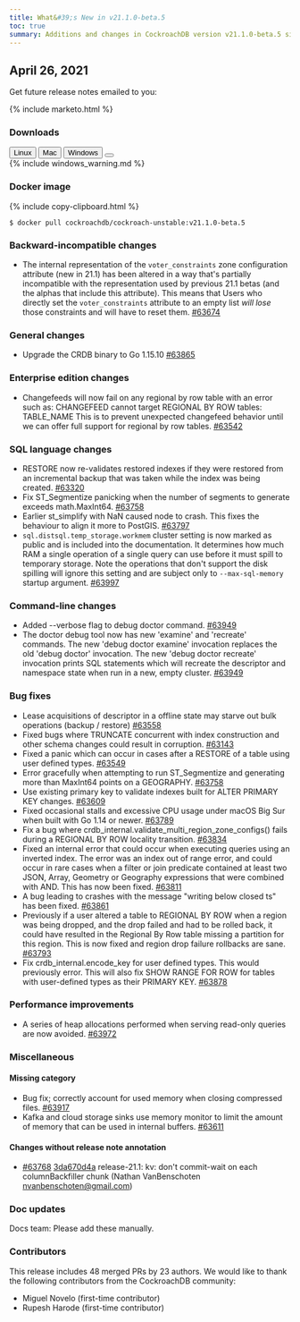 ```yaml
---
title: What&#39;s New in v21.1.0-beta.5
toc: true
summary: Additions and changes in CockroachDB version v21.1.0-beta.5 since version v21.1.0-beta.4
---
```


## April 26, 2021

Get future release notes emailed to you:

{% include marketo.html %}

### Downloads

<div id="os-tabs" class="filters clearfix">
    <a href="https://binaries.cockroachdb.com/cockroach-v21.1.0-beta.5.linux-amd64.tgz"><button id="linux" class="filter-button" data-scope="linux" data-eventcategory="linux-binary-release-notes">Linux</button></a>
    <a href="https://binaries.cockroachdb.com/cockroach-v21.1.0-beta.5.darwin-10.9-amd64.tgz"><button id="mac" class="filter-button" data-scope="mac" data-eventcategory="mac-binary-release-notes">Mac</button></a>
    <a href="https://binaries.cockroachdb.com/cockroach-v21.1.0-beta.5.windows-6.2-amd64.zip"><button id="windows" class="filter-button" data-scope="windows" data-eventcategory="windows-binary-release-notes">Windows</button></a>
    <a href="https://binaries.cockroachdb.com/cockroach-v21.1.0-beta.5.src.tgz"><button id="source" class="filter-button" data-scope="source" data-eventcategory="source-release-notes"></a>
</div>

<section class="filter-content" data-scope="windows">
{% include windows_warning.md %}
</section>

### Docker image

{% include copy-clipboard.html %}
~~~shell
$ docker pull cockroachdb/cockroach-unstable:v21.1.0-beta.5
~~~

### Backward-incompatible changes

- The internal representation of the `voter_constraints` zone configuration attribute (new in 21.1) has been altered in a way that's partially incompatible with the representation used by previous 21.1 betas (and the alphas that include this attribute). This means that Users who directly set the `voter_constraints` attribute to an empty list _will lose_ those constraints and will have to reset them. [#63674][#63674]

### General changes

- Upgrade the CRDB binary to Go 1.15.10 [#63865][#63865]

### Enterprise edition changes

- Changefeeds will now fail on any regional by row table with an error such as:      CHANGEFEED cannot target REGIONAL BY ROW tables: TABLE_NAME  This is to prevent unexpected changefeed behavior until we can offer full support for regional by row tables. [#63542][#63542]

### SQL language changes

- RESTORE now re-validates restored indexes if they were restored from an incremental backup that was taken while the index was being created. [#63320][#63320]
- Fix ST_Segmentize panicking when the number of segments to generate exceeds math.MaxInt64. [#63758][#63758]
- Earlier st_simplify with NaN caused node to crash. This fixes the behaviour to align it more to PostGIS. [#63797][#63797]
- `sql.distsql.temp_storage.workmem` cluster setting is now marked as public and is included into the documentation. It determines how much RAM a single operation of a single query can use before it must spill to temporary storage. Note the operations that don't support the disk spilling will ignore this setting and are subject only to `--max-sql-memory` startup argument. [#63997][#63997]

### Command-line changes

- Added --verbose flag to debug doctor command. [#63949][#63949]
- The doctor debug tool now has new 'examine' and 'recreate' commands. The new 'debug doctor examine' invocation replaces the old 'debug doctor' invocation. The new 'debug doctor recreate' invocation prints SQL statements which will recreate the descriptor and namespace state when run in a new, empty cluster. [#63949][#63949]

### Bug fixes

- Lease acquisitions of descriptor in a offline state may starve out bulk operations (backup / restore) [#63558][#63558]
- Fixed bugs where TRUNCATE concurrent with index construction and other schema changes could result in corruption. [#63143][#63143]
- Fixed a panic which can occur in cases after a RESTORE of a table using user defined types. [#63549][#63549]
- Error gracefully when attempting to run ST_Segmentize and generating more than MaxInt64 points on a GEOGRAPHY. [#63758][#63758]
- Use existing primary key to validate indexes built for ALTER PRIMARY KEY changes. [#63609][#63609]
- Fixed occasional stalls and excessive CPU usage under macOS Big Sur when built with Go 1.14 or newer. [#63789][#63789]
- Fix a bug where crdb_internal.validate_multi_region_zone_configs() fails during a REGIONAL BY ROW locality transition. [#63834][#63834]
- Fixed an internal error that could occur when executing queries using an inverted index. The error was an index out of range error, and could occur in rare cases when a filter or join predicate contained at least two JSON, Array, Geometry or Geography expressions that were combined with AND. This has now been fixed. [#63811][#63811]
- A bug leading to crashes with the message "writing below closed ts" has been fixed. [#63861][#63861]
- Previously if a user altered a table to REGIONAL BY ROW when a region was being dropped, and the drop failed and had to be rolled back, it could have resulted in the Regional By Row table missing a partition for this region. This is now fixed and region drop failure rollbacks are sane. [#63793][#63793]
- Fix crdb_internal.encode_key for user defined types. This would previously error. This will also fix SHOW RANGE FOR ROW for tables with user-defined types as their PRIMARY KEY. [#63878][#63878]

### Performance improvements

- A series of heap allocations performed when serving read-only queries are now avoided. [#63972][#63972]

### Miscellaneous

#### Missing category

- Bug fix; correctly account for used memory when closing compressed files. [#63917][#63917]
- Kafka and cloud storage sinks use memory monitor to limit the amount of memory that can be used in internal buffers. [#63611][#63611]

#### Changes without release note annotation

- [#63768][#63768] [3da670d4a][3da670d4a] release-21.1: kv: don't commit-wait on each columnBackfiller chunk (Nathan VanBenschoten <nvanbenschoten@gmail.com>)

### Doc updates

Docs team: Please add these manually.

### Contributors

This release includes 48 merged PRs by 23 authors.
We would like to thank the following contributors from the CockroachDB community:

- Miguel Novelo (first-time contributor)
- Rupesh Harode (first-time contributor)

[#63143]: https://github.com/cockroachdb/cockroach/pull/63143
[#63320]: https://github.com/cockroachdb/cockroach/pull/63320
[#63542]: https://github.com/cockroachdb/cockroach/pull/63542
[#63549]: https://github.com/cockroachdb/cockroach/pull/63549
[#63558]: https://github.com/cockroachdb/cockroach/pull/63558
[#63609]: https://github.com/cockroachdb/cockroach/pull/63609
[#63611]: https://github.com/cockroachdb/cockroach/pull/63611
[#63674]: https://github.com/cockroachdb/cockroach/pull/63674
[#63758]: https://github.com/cockroachdb/cockroach/pull/63758
[#63768]: https://github.com/cockroachdb/cockroach/pull/63768
[#63789]: https://github.com/cockroachdb/cockroach/pull/63789
[#63793]: https://github.com/cockroachdb/cockroach/pull/63793
[#63797]: https://github.com/cockroachdb/cockroach/pull/63797
[#63811]: https://github.com/cockroachdb/cockroach/pull/63811
[#63834]: https://github.com/cockroachdb/cockroach/pull/63834
[#63861]: https://github.com/cockroachdb/cockroach/pull/63861
[#63865]: https://github.com/cockroachdb/cockroach/pull/63865
[#63878]: https://github.com/cockroachdb/cockroach/pull/63878
[#63917]: https://github.com/cockroachdb/cockroach/pull/63917
[#63949]: https://github.com/cockroachdb/cockroach/pull/63949
[#63972]: https://github.com/cockroachdb/cockroach/pull/63972
[#63997]: https://github.com/cockroachdb/cockroach/pull/63997
[3da670d4a]: https://github.com/cockroachdb/cockroach/commit/3da670d4a
